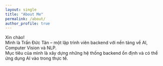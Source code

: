 ```yaml
---
layout: single
title: "About Me"
permalink: /about/
author_profile: true
---
```


Xin chào!  
Mình là Trần Đức Tân – một lập trình viên backend với nền tảng về AI, Computer Vision và NLP.  
Mục tiêu của mình là xây dựng những hệ thống backend ổn định và có thể ứng dụng AI vào trong thực tế.
